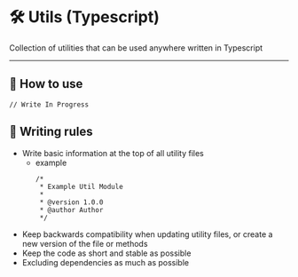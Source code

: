 # 🛠 Utils (Typescript)
Collection of utilities that can be used anywhere written in Typescript

---
## 🤔 How to use
```
// Write In Progress
```

## 📝 Writing rules
- Write basic information at the top of all utility files
  - example
    ```
    /*
     * Example Util Module
     *
     * @version 1.0.0
     * @author Author
     */
    ```
- Keep backwards compatibility when updating utility files, or create a new version of the file or methods
- Keep the code as short and stable as possible
- Excluding dependencies as much as possible
